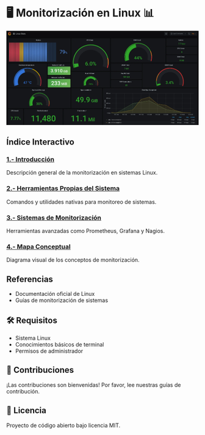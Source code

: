 # 🖥️ Monitorización en Linux 📊

![Linux Monitoring Banner](/images/main.jpg)

## Índice Interactivo

### [1.- Introducción](/docs/introduccion.md)
Descripción general de la monitorización en sistemas Linux.

### [2.- Herramientas Propias del Sistema](/docs/herramientas.md)
Comandos y utilidades nativas para monitoreo de sistemas.

### [3.- Sistemas de Monitorización](/docs/sistemas.md)
Herramientas avanzadas como Prometheus, Grafana y Nagios.

### [4.- Mapa Conceptual](/docs/mapa-conceptual.md)
Diagrama visual de los conceptos de monitorización.

## Referencias
- Documentación oficial de Linux
- Guías de monitorización de sistemas

## 🛠 Requisitos
- Sistema Linux
- Conocimientos básicos de terminal
- Permisos de administrador

## 📝 Contribuciones
¡Las contribuciones son bienvenidas! Por favor, lee nuestras guías de contribución.

## 📜 Licencia
Proyecto de código abierto bajo licencia MIT.
